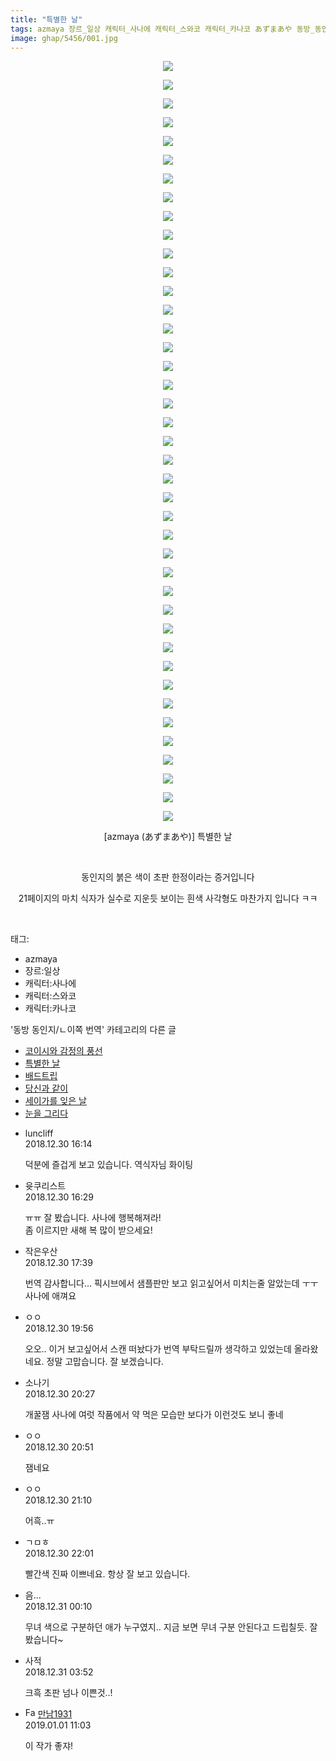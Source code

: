 ```yaml
---
title: "특별한 날"
tags: azmaya 장르_일상 캐릭터_사나에 캐릭터_스와코 캐릭터_카나코 あずまあや 동방_동인지／ㄴ이쪽_번역
image: ghap/5456/001.jpg
---
```

<div class="article">
<p style="text-align: center; clear: none; float: none;"><img src="{{ site.nasurl }}/ghap/5456/001.jpg"/></p>
<p style="text-align: center; clear: none; float: none;"><img src="{{ site.nasurl }}/ghap/5456/002.jpg"/></p>
<p style="text-align: center; clear: none; float: none;"><img src="{{ site.nasurl }}/ghap/5456/003.jpg"/></p>
<p style="text-align: center; clear: none; float: none;"><img src="{{ site.nasurl }}/ghap/5456/004.jpg"/></p>
<p style="text-align: center; clear: none; float: none;"><img src="{{ site.nasurl }}/ghap/5456/005.jpg"/></p>
<p style="text-align: center; clear: none; float: none;"><img src="{{ site.nasurl }}/ghap/5456/006.jpg"/></p>
<p style="text-align: center; clear: none; float: none;"><img src="{{ site.nasurl }}/ghap/5456/007.jpg"/></p>
<p style="text-align: center; clear: none; float: none;"><img src="{{ site.nasurl }}/ghap/5456/008.jpg"/></p>
<p style="text-align: center; clear: none; float: none;"><img src="{{ site.nasurl }}/ghap/5456/009.jpg"/></p>
<p style="text-align: center; clear: none; float: none;"><img src="{{ site.nasurl }}/ghap/5456/010.jpg"/></p>
<p style="text-align: center; clear: none; float: none;"><img src="{{ site.nasurl }}/ghap/5456/011.jpg"/></p>
<p style="text-align: center; clear: none; float: none;"><img src="{{ site.nasurl }}/ghap/5456/012.jpg"/></p>
<p style="text-align: center; clear: none; float: none;"><img src="{{ site.nasurl }}/ghap/5456/013.jpg"/></p>
<p style="text-align: center; clear: none; float: none;"><img src="{{ site.nasurl }}/ghap/5456/014.jpg"/></p>
<p style="text-align: center; clear: none; float: none;"><img src="{{ site.nasurl }}/ghap/5456/015.jpg"/></p>
<p style="text-align: center; clear: none; float: none;"><img src="{{ site.nasurl }}/ghap/5456/016.jpg"/></p>
<p style="text-align: center; clear: none; float: none;"><img src="{{ site.nasurl }}/ghap/5456/017.jpg"/></p>
<p style="text-align: center; clear: none; float: none;"><img src="{{ site.nasurl }}/ghap/5456/018.jpg"/></p>
<p style="text-align: center; clear: none; float: none;"><img src="{{ site.nasurl }}/ghap/5456/019.jpg"/></p>
<p style="text-align: center; clear: none; float: none;"><img src="{{ site.nasurl }}/ghap/5456/020.jpg"/></p>
<p style="text-align: center; clear: none; float: none;"><img src="{{ site.nasurl }}/ghap/5456/021.jpg"/></p>
<p style="text-align: center; clear: none; float: none;"><img src="{{ site.nasurl }}/ghap/5456/022.jpg"/></p>
<p style="text-align: center; clear: none; float: none;"><img src="{{ site.nasurl }}/ghap/5456/023.jpg"/></p>
<p style="text-align: center; clear: none; float: none;"><img src="{{ site.nasurl }}/ghap/5456/024.jpg"/></p>
<p style="text-align: center; clear: none; float: none;"><img src="{{ site.nasurl }}/ghap/5456/025.jpg"/></p>
<p style="text-align: center; clear: none; float: none;"><img src="{{ site.nasurl }}/ghap/5456/026.jpg"/></p>
<p style="text-align: center; clear: none; float: none;"><img src="{{ site.nasurl }}/ghap/5456/027.jpg"/></p>
<p style="text-align: center; clear: none; float: none;"><img src="{{ site.nasurl }}/ghap/5456/028.jpg"/></p>
<p style="text-align: center; clear: none; float: none;"><img src="{{ site.nasurl }}/ghap/5456/029.jpg"/></p>
<p style="text-align: center; clear: none; float: none;"><img src="{{ site.nasurl }}/ghap/5456/030.jpg"/></p>
<p style="text-align: center; clear: none; float: none;"><img src="{{ site.nasurl }}/ghap/5456/031.jpg"/></p>
<p style="text-align: center; clear: none; float: none;"><img src="{{ site.nasurl }}/ghap/5456/032.jpg"/></p>
<p style="text-align: center; clear: none; float: none;"><img src="{{ site.nasurl }}/ghap/5456/033.jpg"/></p>
<p style="text-align: center; clear: none; float: none;"><img src="{{ site.nasurl }}/ghap/5456/034.jpg"/></p>
<p style="text-align: center; clear: none; float: none;"><img src="{{ site.nasurl }}/ghap/5456/035.jpg"/></p>
<p style="text-align: center; clear: none; float: none;"><img src="{{ site.nasurl }}/ghap/5456/036.jpg"/></p>
<p style="text-align: center; clear: none; float: none;"><img src="{{ site.nasurl }}/ghap/5456/037.jpg"/></p>
<p style="text-align: center; clear: none; float: none;"><img src="{{ site.nasurl }}/ghap/5456/038.jpg"/></p>
<p style="text-align: center; clear: none; float: none;"><img src="{{ site.nasurl }}/ghap/5456/039.jpg"/></p>
<p style="text-align: center; clear: none; float: none;"><img src="{{ site.nasurl }}/ghap/5456/040.jpg"/></p>
<p style="text-align: center; clear: none; float: none;"><img src="{{ site.nasurl }}/ghap/5456/041.jpg"/></p>
<p style="text-align: center; clear: none; float: none;">[azmaya (あずまあや)] 특별한 날</p>
<p style="text-align: center; clear: none; float: none;"><br/></p>
<p style="text-align: center; clear: none; float: none;">동인지의 붉은 색이 초판 한정이라는 증거입니다</p>
<p style="text-align: center; clear: none; float: none;">21페이지의 마치 식자가 실수로 지운듯 보이는 흰색 사각형도 마찬가지 입니다 ㅋㅋ</p>
<p><br/></p>
</div><div class="tagTrail">
<p>태그: </p>
<ul>
<li>azmaya</li>
<li>장르:일상</li>
<li>캐릭터:사나에</li>
<li>캐릭터:스와코</li>
<li>캐릭터:카나코</li>
</ul>
</div><div class="another">
<p>'동방 동인지/ㄴ이쪽 번역' 카테고리의 다른 글</p>
<ul>
<li><a href="/2018-12-31-ghap_5457">코이시와 감정의 풍선</a></li>
<li><a href="/2018-12-30-ghap_5456">특별한 날</a></li>
<li><a href="/2018-12-25-ghap_5415">배드트립</a></li>
<li><a href="/2018-12-23-ghap_5396">당신과 같이</a></li>
<li><a href="/2018-12-17-ghap_5361">세이가를 잊은 날</a></li>
<li><a href="/2018-12-11-ghap_5326">눈을 그리다</a></li>
</ul>
</div><div class="comment">
<ul>
<li class="cb_thumb_off" id="comment15398072">
<div class="cb_comment_area">
<div class="cb_info_area">
<div class="cb_section">
<span class="cb_nick_name">luncliff</span>
</div>
<div class="cb_section">
<span class="cb_date">2018.12.30 16:14 </span>
</div>
</div>
<div class="cb_dsc_comment">
<p class="cb_dsc">
											덕분에 즐겁게 보고 있습니다. 역식자님 화이팅 
										</p>
</div>
</div></li>
<li class="cb_thumb_off" id="comment15398077">
<div class="cb_comment_area">
<div class="cb_info_area">
<div class="cb_section">
<span class="cb_nick_name">윳쿠리스트</span>
</div>
<div class="cb_section">
<span class="cb_date">2018.12.30 16:29 </span>
</div>
</div>
<div class="cb_dsc_comment">
<p class="cb_dsc">
											ㅠㅠ 잘 봤습니다. 사나에 행복해져라!<br/>
좀 이르지만 새해 복 많이 받으세요!
										</p>
</div>
</div></li>
<li class="cb_thumb_off" id="comment15398099">
<div class="cb_comment_area">
<div class="cb_info_area">
<div class="cb_section">
<span class="cb_nick_name">작은우산</span>
</div>
<div class="cb_section">
<span class="cb_date">2018.12.30 17:39 </span>
</div>
</div>
<div class="cb_dsc_comment">
<p class="cb_dsc">
											번역 감사합니다... 픽시브에서 샘플판만 보고 읽고싶어서 미치는줄 알았는데 ㅜㅜ 사나에 애껴요
										</p>
</div>
</div></li>
<li class="cb_thumb_off" id="comment15398182">
<div class="cb_comment_area">
<div class="cb_info_area">
<div class="cb_section">
<span class="cb_nick_name">ㅇㅇ</span>
</div>
<div class="cb_section">
<span class="cb_date">2018.12.30 19:56 </span>
</div>
</div>
<div class="cb_dsc_comment">
<p class="cb_dsc">
											오오.. 이거 보고싶어서 스캔 떠놨다가 번역 부탁드릴까 생각하고 있었는데 올라왔네요. 정말 고맙습니다. 잘 보겠습니다.
										</p>
</div>
</div></li>
<li class="cb_thumb_off" id="comment15398198">
<div class="cb_comment_area">
<div class="cb_info_area">
<div class="cb_section">
<span class="cb_nick_name">소나기</span>
</div>
<div class="cb_section">
<span class="cb_date">2018.12.30 20:27 </span>
</div>
</div>
<div class="cb_dsc_comment">
<p class="cb_dsc">
											개꿀잼 사나에 여럿 작품에서 약 먹은 모습만 보다가 이런것도 보니 좋네
										</p>
</div>
</div></li>
<li class="cb_thumb_off" id="comment15398214">
<div class="cb_comment_area">
<div class="cb_info_area">
<div class="cb_section">
<span class="cb_nick_name">ㅇㅇ</span>
</div>
<div class="cb_section">
<span class="cb_date">2018.12.30 20:51 </span>
</div>
</div>
<div class="cb_dsc_comment">
<p class="cb_dsc">
											잼네요
										</p>
</div>
</div></li>
<li class="cb_thumb_off" id="comment15398233">
<div class="cb_comment_area">
<div class="cb_info_area">
<div class="cb_section">
<span class="cb_nick_name">ㅇㅇ</span>
</div>
<div class="cb_section">
<span class="cb_date">2018.12.30 21:10 </span>
</div>
</div>
<div class="cb_dsc_comment">
<p class="cb_dsc">
											어흑..ㅠ
										</p>
</div>
</div></li>
<li class="cb_thumb_off" id="comment15398261">
<div class="cb_comment_area">
<div class="cb_info_area">
<div class="cb_section">
<span class="cb_nick_name">ㄱㅁㅎ</span>
</div>
<div class="cb_section">
<span class="cb_date">2018.12.30 22:01 </span>
</div>
</div>
<div class="cb_dsc_comment">
<p class="cb_dsc">
											빨간색 진짜 이쁘네요. 항상 잘 보고 있습니다.
										</p>
</div>
</div></li>
<li class="cb_thumb_off" id="comment15398372">
<div class="cb_comment_area">
<div class="cb_info_area">
<div class="cb_section">
<span class="cb_nick_name">음...</span>
</div>
<div class="cb_section">
<span class="cb_date">2018.12.31 00:10 </span>
</div>
</div>
<div class="cb_dsc_comment">
<p class="cb_dsc">
											무녀 색으로 구분하던 애가 누구였지.. 지금 보면 무녀 구분 안된다고 드립칠듯. 잘 봤습니다~
										</p>
</div>
</div></li>
<li class="cb_thumb_off" id="comment15398509">
<div class="cb_comment_area">
<div class="cb_info_area">
<div class="cb_section">
<span class="cb_nick_name">사적</span>
</div>
<div class="cb_section">
<span class="cb_date">2018.12.31 03:52 </span>
</div>
</div>
<div class="cb_dsc_comment">
<p class="cb_dsc">
											크흑 초판 넘나 이쁜것..!
										</p>
</div>
</div></li>
<li class="cb_thumb_off" id="comment15399619">
<div class="cb_comment_area">
<div class="cb_info_area">
<div class="cb_section">
<span class="cb_nick_name"><img alt="Favicon of https://bep1931.tistory.com" height="16" onerror="this.onerror=null;this.parentNode.removeChild(this)" src="https://bep1931.tistory.com/favicon.ico" width="16"/> <a href="https://bep1931.tistory.com" onclick="return openLinkInNewWindow(this)">만남1931</a></span>
</div>
<div class="cb_section">
<span class="cb_date">2019.01.01 11:03 </span>
</div>
</div>
<div class="cb_dsc_comment">
<p class="cb_dsc">
											이 작가 좋쟈!
										</p>
</div>
</div></li>
</ul>
</div>